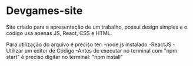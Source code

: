 # Devgames-site
Site criado para a apresentação de um trabalho, possui design simples e o codigo usa apenas JS, React, CSS e HTML.

Para utilização do arquivo é preciso ter:
-node.js instalado
-ReactJS
-Utilizar um editor de Código
-Antes de executar no terminal com "npm start" é preciso digitar no terminal: "npm install"

